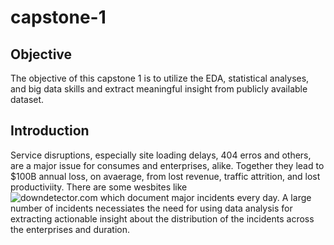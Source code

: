 # capstone-1

## Objective

The objective of this capstone 1 is to utilize the EDA, statistical analyses, and big data skills and extract meaningful insight from publicly available dataset.

## Introduction

Service disruptions, especially site loading delays, 404 erros and others, are a major issue for consumes and enterprises, alike. Together they lead to $100B annual loss, on avaerage, from lost revenue, traffic attrition, and lost productiviity. There are some wesbites like  
![downdetector.com](https://downdetector.com/ "downdetector.com") which document major incidents every day. A large number of incidents necessiates the need for using data analysis for extracting actionable insight about the distribution of the incidents across the enterprises and duration. 
## 
